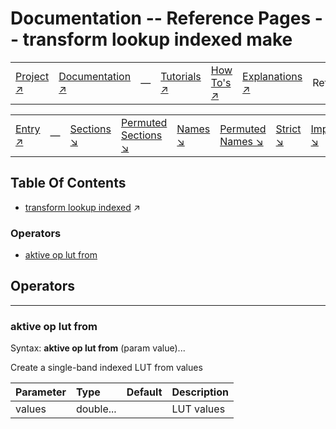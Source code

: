 # Documentation -- Reference Pages -- transform lookup indexed make

||||||||
|---|---|---|---|---|---|---|
|[Project ↗](../../README.md)|[Documentation ↗](../index.md)|&mdash;|[Tutorials ↗](../tutorials.md)|[How To's ↗](../howtos.md)|[Explanations ↗](../explanations.md)|References|

|||||||||
|---|---|---|---|---|---|---|---|
|[Entry ↗](index.md)|&mdash;|[Sections ↘](bysection.md)|[Permuted Sections ↘](bypsection.md)|[Names ↘](byname.md)|[Permuted Names ↘](bypname.md)|[Strict ↘](strict.md)|[Implementations ↘](bylang.md)|

## Table Of Contents

  - [transform lookup indexed](transform_lookup_indexed.md) ↗


### Operators

 - [aktive op lut from](#op_lut_from)

## Operators

---
### <a name='op_lut_from'></a> aktive op lut from

Syntax: __aktive op lut from__  (param value)...

Create a single-band indexed LUT from values

|Parameter|Type|Default|Description|
|:---|:---|:---|:---|
|values|double...||LUT values|

